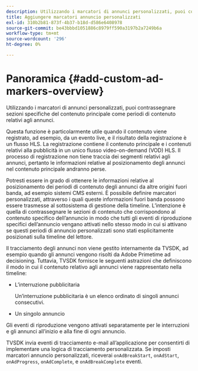 ```yaml
---
description: Utilizzando i marcatori di annunci personalizzati, puoi contrassegnare sezioni specifiche del contenuto principale come periodi di contenuto relativi agli annunci.
title: Aggiungere marcatori annuncio personalizzati
exl-id: 310b2b81-873f-4b37-b18d-d586e6408978
source-git-commit: be43bbbd1051886c8979ff590a3197b2a7249b6a
workflow-type: tm+mt
source-wordcount: '296'
ht-degree: 0%

---
```


# Panoramica {#add-custom-ad-markers-overview}

Utilizzando i marcatori di annunci personalizzati, puoi contrassegnare sezioni specifiche del contenuto principale come periodi di contenuto relativi agli annunci.

Questa funzione è particolarmente utile quando il contenuto viene registrato, ad esempio, da un evento live, e il risultato della registrazione è un flusso HLS. La registrazione contiene il contenuto principale e i contenuti relativi alla pubblicità in un unico flusso video-on-demand (VOD) HLS. Il processo di registrazione non tiene traccia dei segmenti relativi agli annunci, pertanto le informazioni relative al posizionamento degli annunci nel contenuto principale andranno perse.

Potresti essere in grado di ottenere le informazioni relative al posizionamento dei periodi di contenuto degli annunci da altre origini fuori banda, ad esempio sistemi CMS esterni. È possibile definire marcatori personalizzati, attraverso i quali queste informazioni fuori banda possono essere trasmesse al sottosistema di gestione della timeline. L’intenzione è quella di contrassegnare le sezioni di contenuto che corrispondono al contenuto specifico dell’annuncio in modo che tutti gli eventi di riproduzione specifici dell’annuncio vengano attivati nello stesso modo in cui si attivano se questi periodi di annuncio personalizzati sono stati esplicitamente posizionati sulla timeline del lettore.

Il tracciamento degli annunci non viene gestito internamente da TVSDK, ad esempio quando gli annunci vengono risolti da Adobe Primetime ad decisioning. Tuttavia, TVSDK fornisce le seguenti astrazioni che definiscono il modo in cui il contenuto relativo agli annunci viene rappresentato nella timeline:

* L’interruzione pubblicitaria

   Un’interruzione pubblicitaria è un elenco ordinato di singoli annunci consecutivi.
* Un singolo annuncio

Gli eventi di riproduzione vengono attivati separatamente per le interruzioni e gli annunci all’inizio e alla fine di ogni annuncio.

TVSDK invia eventi di tracciamento e-mail all’applicazione per consentirti di implementare una logica di tracciamento personalizzata. Se imposti marcatori annuncio personalizzati, riceverai `onAdBreakStart`, `onAdStart`, `onAdProgress`, `onAdComplete`, e `onAdBreakComplete` eventi.

